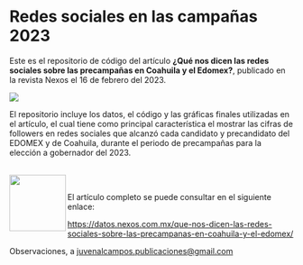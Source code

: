 # Redes sociales en las campañas 2023

Este es el repositorio de código del artículo **¿Qué nos dicen las redes sociales sobre las precampañas en Coahuila y el Edomex?**, publicado en la revista Nexos el 16 de febrero del 2023. 

![](https://datos.nexos.com.mx/wp-content/uploads/2023/02/rs.jpg)

El repositorio incluye los datos, el código y las gráficas finales utilizadas en el artículo, el cual tiene como principal característica el mostrar las cifras de followers en redes sociales que alcanzó cada candidato y precandidato del EDOMEX y de Coahuila, durante el periodo de precampañas para la elección a gobernador del 2023. 

<br>
<img align="left" width="100" height="100" src="https://datos.nexos.com.mx/wp-content/uploads/2023/02/rs-03.jpg">
<br>

El artículo completo se puede consultar en el siguiente enlace: 

https://datos.nexos.com.mx/que-nos-dicen-las-redes-sociales-sobre-las-precampanas-en-coahuila-y-el-edomex/

Observaciones, a juvenalcampos.publicaciones@gmail.com


